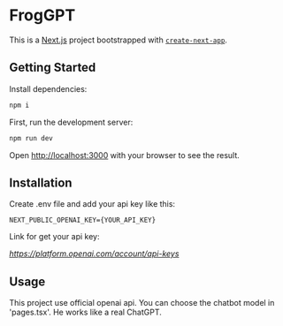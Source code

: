 # FrogGPT

This is a [Next.js](https://nextjs.org/) project bootstrapped with [`create-next-app`](https://github.com/vercel/next.js/tree/canary/packages/create-next-app).

## Getting Started

Install dependencies:

```bash
npm i
```

First, run the development server:

```bash
npm run dev
```

Open [http://localhost:3000](http://localhost:3000) with your browser to see the result.

## Installation

Create .env file and add your api key like this:

```
NEXT_PUBLIC_OPENAI_KEY={YOUR_API_KEY}
```

Link for get your api key:

*https://platform.openai.com/account/api-keys*

## Usage

This project use official openai api. You can choose the chatbot model in 'pages.tsx'.
He works like a real ChatGPT.
